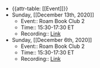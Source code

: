 - {{attr-table: [[Event]]}}
- Sunday, [[December 13th, 2020]]
    - Event:: Roam Book Club 2
    - Time:: 15:30-17:30 ET
    - Recording:: [Link](https://roamresearch.com/#/app/roam-book-club-2/page/MasUJzKjO)
- Sunday, [[December 6th, 2020]]
    - Event:: Roam Book Club 2
    - Time:: 15:30-17:30 ET
    - Recording:: [Link](https://roamresearch.com/#/app/roam-book-club-2/page/MasUJzKjO)
